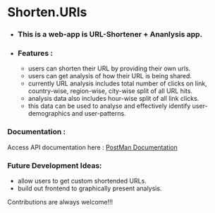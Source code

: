 # Shorten.URls

- ### This is a web-app is URL-Shortener + Ananlysis app.
- ### Features : 
    - users can shorten their URL by providing their own urls.
    - users can get analysis of how their URL is being shared.
    - currently URL analysis includes total number of clicks on link, country-wise, region-wise, city-wise split of all URL hits.
    - analysis data also includes hour-wise split of all link clicks.
    - this data can be used to analyse and effectively identify user-demographics and user-patterns.


### Documentation : 

Access API documentation here : [PostMan Documentation](https://documenter.getpostman.com/view/17713936/UzQuP5pq)

### Future Development Ideas:
- allow users to get custom shortended URLs.
- build out frontend to graphically present analysis.

Contributions are always welcome!!!